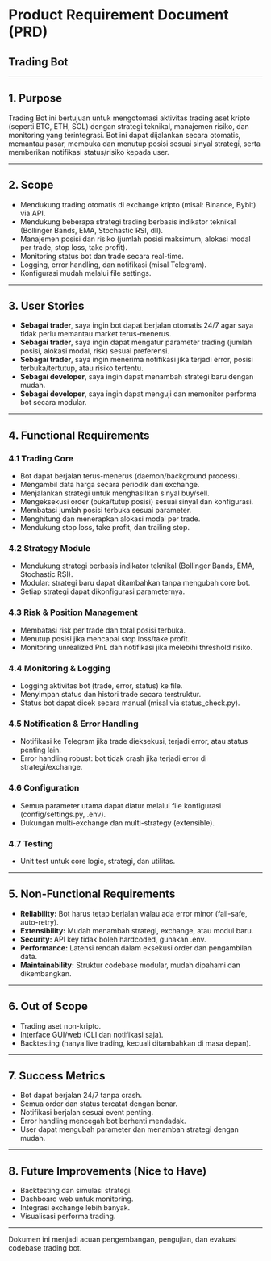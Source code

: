 # Product Requirement Document (PRD)
## Trading Bot

---

## 1. Purpose
Trading Bot ini bertujuan untuk mengotomasi aktivitas trading aset kripto (seperti BTC, ETH, SOL) dengan strategi teknikal, manajemen risiko, dan monitoring yang terintegrasi. Bot ini dapat dijalankan secara otomatis, memantau pasar, membuka dan menutup posisi sesuai sinyal strategi, serta memberikan notifikasi status/risiko kepada user.

---

## 2. Scope
- Mendukung trading otomatis di exchange kripto (misal: Binance, Bybit) via API.
- Mendukung beberapa strategi trading berbasis indikator teknikal (Bollinger Bands, EMA, Stochastic RSI, dll).
- Manajemen posisi dan risiko (jumlah posisi maksimum, alokasi modal per trade, stop loss, take profit).
- Monitoring status bot dan trade secara real-time.
- Logging, error handling, dan notifikasi (misal Telegram).
- Konfigurasi mudah melalui file settings.

---

## 3. User Stories
- **Sebagai trader**, saya ingin bot dapat berjalan otomatis 24/7 agar saya tidak perlu memantau market terus-menerus.
- **Sebagai trader**, saya ingin dapat mengatur parameter trading (jumlah posisi, alokasi modal, risk) sesuai preferensi.
- **Sebagai trader**, saya ingin menerima notifikasi jika terjadi error, posisi terbuka/tertutup, atau risiko tertentu.
- **Sebagai developer**, saya ingin dapat menambah strategi baru dengan mudah.
- **Sebagai developer**, saya ingin dapat menguji dan memonitor performa bot secara modular.

---

## 4. Functional Requirements
### 4.1 Trading Core
- Bot dapat berjalan terus-menerus (daemon/background process).
- Mengambil data harga secara periodik dari exchange.
- Menjalankan strategi untuk menghasilkan sinyal buy/sell.
- Mengeksekusi order (buka/tutup posisi) sesuai sinyal dan konfigurasi.
- Membatasi jumlah posisi terbuka sesuai parameter.
- Menghitung dan menerapkan alokasi modal per trade.
- Mendukung stop loss, take profit, dan trailing stop.

### 4.2 Strategy Module
- Mendukung strategi berbasis indikator teknikal (Bollinger Bands, EMA, Stochastic RSI).
- Modular: strategi baru dapat ditambahkan tanpa mengubah core bot.
- Setiap strategi dapat dikonfigurasi parameternya.

### 4.3 Risk & Position Management
- Membatasi risk per trade dan total posisi terbuka.
- Menutup posisi jika mencapai stop loss/take profit.
- Monitoring unrealized PnL dan notifikasi jika melebihi threshold risiko.

### 4.4 Monitoring & Logging
- Logging aktivitas bot (trade, error, status) ke file.
- Menyimpan status dan histori trade secara terstruktur.
- Status bot dapat dicek secara manual (misal via status_check.py).

### 4.5 Notification & Error Handling
- Notifikasi ke Telegram jika trade dieksekusi, terjadi error, atau status penting lain.
- Error handling robust: bot tidak crash jika terjadi error di strategi/exchange.

### 4.6 Configuration
- Semua parameter utama dapat diatur melalui file konfigurasi (config/settings.py, .env).
- Dukungan multi-exchange dan multi-strategy (extensible).

### 4.7 Testing
- Unit test untuk core logic, strategi, dan utilitas.

---

## 5. Non-Functional Requirements
- **Reliability:** Bot harus tetap berjalan walau ada error minor (fail-safe, auto-retry).
- **Extensibility:** Mudah menambah strategi, exchange, atau modul baru.
- **Security:** API key tidak boleh hardcoded, gunakan .env.
- **Performance:** Latensi rendah dalam eksekusi order dan pengambilan data.
- **Maintainability:** Struktur codebase modular, mudah dipahami dan dikembangkan.

---

## 6. Out of Scope
- Trading aset non-kripto.
- Interface GUI/web (CLI dan notifikasi saja).
- Backtesting (hanya live trading, kecuali ditambahkan di masa depan).

---

## 7. Success Metrics
- Bot dapat berjalan 24/7 tanpa crash.
- Semua order dan status tercatat dengan benar.
- Notifikasi berjalan sesuai event penting.
- Error handling mencegah bot berhenti mendadak.
- User dapat mengubah parameter dan menambah strategi dengan mudah.

---

## 8. Future Improvements (Nice to Have)
- Backtesting dan simulasi strategi.
- Dashboard web untuk monitoring.
- Integrasi exchange lebih banyak.
- Visualisasi performa trading.

---

Dokumen ini menjadi acuan pengembangan, pengujian, dan evaluasi codebase trading bot.
